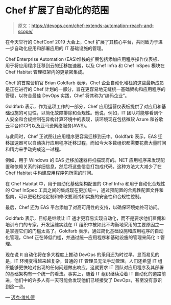 # Chef 扩展了自动化的范围

> 原文：<https://devops.com/chef-extends-automation-reach-and-scope/>

在今天举行的 ChefConf 2019 大会上，Chef 扩展了其核心平台，共同致力于进一步自动化应用和部署应用的 IT 基础设施的管理。

Chef Enterprise Automation (EAS)堆栈的扩展包括添加应用程序操作仪表板、用于将应用程序迁移到云的迁移加速器，以及 Chef Infra 和 Chef InSpec 模块在 Chef Habitat 管理框架内的更紧密集成。

Chef 的首席营销官 Brian Goldfarb 表示，Chef 企业自动化堆栈的这些最新成员是正在进行的 Chef 计划的一部分，旨在更容易地无缝统一基础架构和应用程序的管理，以符合最佳 DevOps 实践，Chef 将其称为“编码企业”。

Goldfarb 表示，作为这项工作的一部分，Chef 应用运营仪表板提供了对应用和基础设施的可见性，以简化故障排除和合规性。他说，例如，IT 团队将能够看到个人安全和合规控制在异构计算环境中的表现，该环境现在包括微软 Azure 和谷歌云平台(GCP)以及亚马逊网络服务(AWS)。

与此同时，Chef 正试图让应用程序更容易迁移到云中。Goldfarb 表示，EAS 迁移加速器可以自动执行应用程序迁移过程，而如今大多数组织都需要花费大量时间和精力来手动完成这一过程。

例如，用于 Windows 的 EAS 迁移加速器将扫描现有的。NET 应用程序来发现配置和依赖关系的详细信息，然后将这些信息打包成代码。这种方法大大减少了在 Chef Habitat 中构建应用程序包所需的时间。

在 Chef Habitat 中，用于自动化基础架构配置的 Chef Infra 和用于自动化合规性的 Chef InSpec 工具之间的集成现在更加统一，通过预配置的合规性配置文件和指南，可以更轻松地定制和修改要测试和实施的安全性和合规性控制。

最后，Chef 还为 EAS 平台添加了对高可用性的支持，以确保环境始终可访问。

Goldfarb 表示，目标是继续让 IT 通才更容易实现自动化，而不是要求他们雇佣和培训专门的专家。开发运维实践在 IT 组织中被如此不均衡地采用的主要原因之一是掌握它们的门槛太高了。Goldfarb 表示，通过简化基础设施和应用程序的自动化管理，Chef 正在降低门槛，并通过统一应用程序和基础设施的管理来简化 it 管理。

现在说 It 自动化将在多大程度上推动 DevOps 的采用还为时过早。显而易见的是，IT 环境变得越来越复杂，普通的 IT 管理员无法手动管理。人们还希望 IT 组织能够更快地对出现的任何问题做出响应，这就要求 IT 团队对应用程序及其部署的基础架构有一个统一的看法。事实上，随着 IT 组织继续沿着 IT 自动化的道路前进，他们中的许多人有一天可能会发现他们已经接受了 DevOps，甚至没有意识到这一点。

— [迈克·维扎德](https://devops.com/author/mike-vizard/)